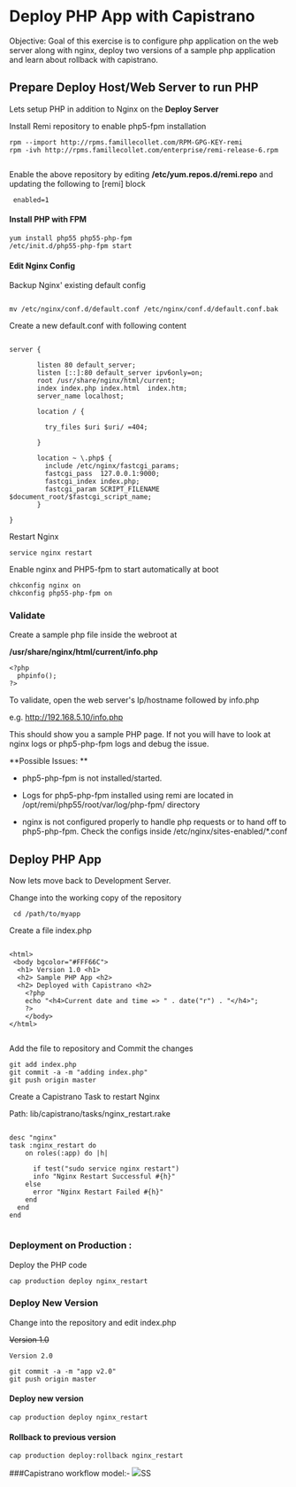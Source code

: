 # Deploy PHP App with Capistrano

Objective: Goal of this exercise is to configure  php application on the web server along with nginx, deploy two versions of a sample  php application and learn about rollback with capistrano.

## Prepare Deploy Host/Web Server to run  PHP

Lets setup PHP in addition to Nginx on the **Deploy Server**


Install Remi repository to enable php5-fpm installation

```
rpm --import http://rpms.famillecollet.com/RPM-GPG-KEY-remi
rpm -ivh http://rpms.famillecollet.com/enterprise/remi-release-6.rpm


```

Enable the above repository by editing  **/etc/yum.repos.d/remi.repo** and updating the  following to [remi] block

```  enabled=1  ```

#### Install PHP with FPM
```
yum install php55 php55-php-fpm
/etc/init.d/php55-php-fpm start

```


#### Edit Nginx Config

Backup Nginx' existing default config

```

mv /etc/nginx/conf.d/default.conf /etc/nginx/conf.d/default.conf.bak

```


Create a new  default.conf with following content

```

server {

       listen 80 default_server;
       listen [::]:80 default_server ipv6only=on;
       root /usr/share/nginx/html/current;
       index index.php index.html  index.htm;
       server_name localhost;

       location / {

         try_files $uri $uri/ =404;

       }

       location ~ \.php$ {
         include /etc/nginx/fastcgi_params;
         fastcgi_pass  127.0.0.1:9000;
         fastcgi_index index.php;
         fastcgi_param SCRIPT_FILENAME $document_root/$fastcgi_script_name;
       }

}

```

Restart Nginx

``` service nginx restart ```

Enable nginx and PHP5-fpm to start automatically at boot

```
chkconfig nginx on
chkconfig php55-php-fpm on
```

### Validate

Create a sample php file inside the webroot at

**/usr/share/nginx/html/current/info.php**

```
<?php
  phpinfo();
?>
```

To validate, open the web server's Ip/hostname followed by info.php

e.g. http://192.168.5.10/info.php

This should show you a sample PHP page. If not you will have to look at nginx logs or php5-php-fpm logs and debug the issue.

**Possible Issues: **

 * php5-php-fpm is not installed/started.

-  Logs for php5-php-fpm installed using remi are located in /opt/remi/php55/root/var/log/php-fpm/ directory

 * nginx is not configured properly to handle php requests or to hand off to php5-php-fpm. Check the configs inside /etc/nginx/sites-enabled/*.conf 

## Deploy PHP App

Now lets move back to Development Server.

Change into the working copy of the repository

```  cd /path/to/myapp ```


Create a file index.php

```

<html>
 <body bgcolor="#FFF66C">
  <h1> Version 1.0 <h1>
  <h2> Sample PHP App <h2>
  <h2> Deployed with Capistrano <h2>
	<?php
  	echo "<h4>Current date and time => " . date("r") . "</h4>";
	?>
	</body>
</html>


```

Add the file to  repository and Commit the changes

```
git add index.php
git commit -a -m "adding index.php"
git push origin master

```




Create a Capistrano Task to restart Nginx

Path: lib/capistrano/tasks/nginx_restart.rake

```

desc "nginx"
task :nginx_restart do
    on roles(:app) do |h|

      if test("sudo service nginx restart")
      info "Nginx Restart Successful #{h}"
    else
      error "Nginx Restart Failed #{h}"
    end
  end
end


```


### Deployment on Production :

Deploy the PHP code

``` cap production deploy nginx_restart ```

### Deploy New Version

Change into the repository and edit index.php

<del>  Version 1.0  </del>

``` Version 2.0 ```

```
git commit -a -m "app v2.0"
git push origin master

```

#### Deploy new version


``` cap production deploy nginx_restart ```

#### Rollback to previous version

``` cap production deploy:rollback nginx_restart ```

###Capistrano workflow model:-
![](https://github.com/ashwini9860/images/raw/master/cap-model.png)SS

